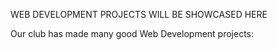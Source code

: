 WEB DEVELOPMENT PROJECTS WILL BE SHOWCASED HERE

Our club has made many good Web Development projects:
